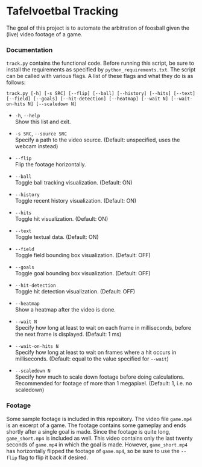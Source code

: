 # Tafelvoetbal Tracking

The goal of this project is to automate the arbitration of foosball given the (live) video footage of a game.

### Documentation

`track.py` contains the functional code. Before running this script, be sure to install the requirements as specified by `python_requirements.txt`. The script can be called with various flags. A list of these flags and what they do is as follows:

`track.py [-h] [-s SRC] [--flip] [--ball] [--history] [--hits] [--text]
                [--field] [--goals] [--hit-detection] [--heatmap] [--wait N]
                [--wait-on-hits N] [--scaledown N]`

- `-h`, `--help`  
    Show this list and exit.

- `-s SRC`, `--source SRC`  
    Specify a path to the video source. (Default: unspecified, uses the webcam instead)

- `--flip`  
    Flip the footage horizontally.

- `--ball`  
    Toggle ball tracking visualization. (Default: ON)

- `--history`  
    Toggle recent history visualization. (Default: ON)

- `--hits`  
    Toggle hit visualization. (Default: ON)

- `--text`  
    Toggle textual data. (Default: ON)

- `--field`  
    Toggle field bounding box visualization. (Default: OFF)

- `--goals`  
    Toggle goal bounding box visualization. (Default: OFF)

- `--hit-detection`  
    Toggle hit detection visualization. (Default: OFF)

- `--heatmap`  
    Show a heatmap after the video is done.

- `--wait N`  
    Specify how long at least to wait on each frame in milliseconds, before the next frame is displayed. (Default: 1 ms)

- `--wait-on-hits N`  
    Specify how long at least to wait on frames where a hit occurs in milliseconds. (Default: equal to the value specified for `--wait`)

- `--scaledown N`  
    Specify how much to scale down footage before doing calculations. Recommended for footage of more than 1 megapixel. (Default: 1, i.e. no scaledown)

### Footage

Some sample footage is included in this repository. The video file `game.mp4` is an excerpt of a game. The footage contains some gameplay and ends shortly after a single goal is made. Since the footage is quite long, `game_short.mp4` is included as well. This video contains only the last twenty seconds of `game.mp4` in which the goal is made. However, `game_short.mp4` has horizontally flipped the footage of `game.mp4`, so be sure to use the `--flip` flag to flip it back if desired.
